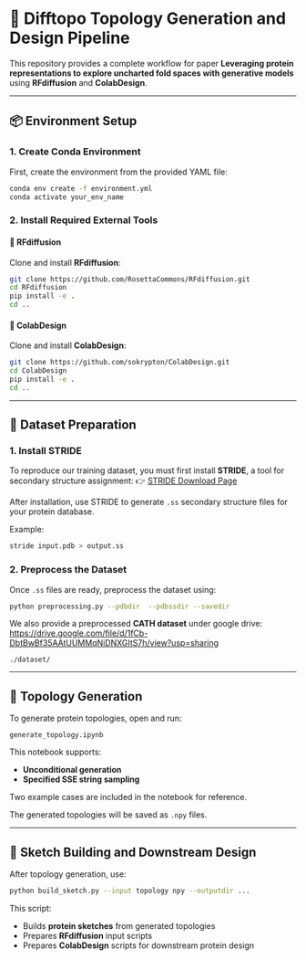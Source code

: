 
# 🧬 Difftopo Topology Generation and Design Pipeline

This repository provides a complete workflow for paper **Leveraging protein representations to explore uncharted fold spaces with generative models** using **RFdiffusion** and **ColabDesign**.

---

## 📦 Environment Setup

### 1. Create Conda Environment

First, create the environment from the provided YAML file:

```bash
conda env create -f environment.yml
conda activate your_env_name
```

### 2. Install Required External Tools

#### 🔹 RFdiffusion

Clone and install **RFdiffusion**:

```bash
git clone https://github.com/RosettaCommons/RFdiffusion.git
cd RFdiffusion
pip install -e .
cd ..
```

#### 🔹 ColabDesign

Clone and install **ColabDesign**:

```bash
git clone https://github.com/sokrypton/ColabDesign.git
cd ColabDesign
pip install -e .
cd ..
```

---

## 🧱 Dataset Preparation

### 1. Install STRIDE

To reproduce our training dataset, you must first install **STRIDE**, a tool for secondary structure assignment:
👉 [STRIDE Download Page](https://webclu.bio.wzw.tum.de/stride/)

After installation, use STRIDE to generate `.ss` secondary structure files for your protein database.

Example:

```bash
stride input.pdb > output.ss
```

### 2. Preprocess the Dataset

Once `.ss` files are ready, preprocess the dataset using:

```bash
python preprocessing.py --pdbdir  --pdbssdir --savedir 
```

We also provide a preprocessed **CATH dataset** under google drive: https://drive.google.com/file/d/1fCb-DbtBwBf35AAtUUMMqNiDNXGItS7h/view?usp=sharing

```
./dataset/
```

---

## 🧩 Topology Generation

To generate protein topologies, open and run:

```
generate_topology.ipynb
```

This notebook supports:

* **Unconditional generation**
* **Specified SSE string sampling**

Two example cases are included in the notebook for reference.

The generated topologies will be saved as `.npy` files.

---

## 🎨 Sketch Building and Downstream Design

After topology generation, use:

```bash
python build_sketch.py --input topology npy --outputdir ...
```

This script:

* Builds **protein sketches** from generated topologies
* Prepares **RFdiffusion** input scripts
* Prepares **ColabDesign** scripts for downstream protein design




